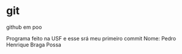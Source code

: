 # git
github em poo

Programa feito na USF e esse srá meu primeiro commit
Nome: Pedro Henrique Braga Possa
